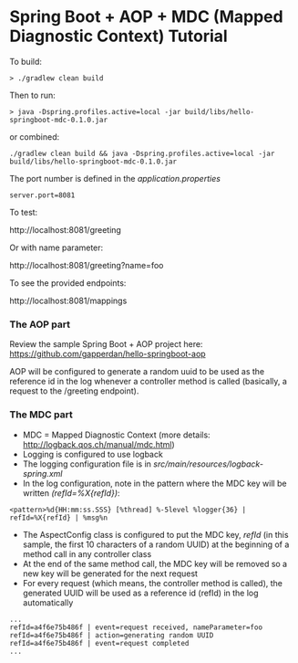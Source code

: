 # Spring Boot + AOP + MDC (Mapped Diagnostic Context) Tutorial

To build:

```
> ./gradlew clean build
```

Then to run:
```
> java -Dspring.profiles.active=local -jar build/libs/hello-springboot-mdc-0.1.0.jar
```

or combined:
```
./gradlew clean build && java -Dspring.profiles.active=local -jar build/libs/hello-springboot-mdc-0.1.0.jar
```

The port number is defined in the _application.properties_
```
server.port=8081
```

To test:

http://localhost:8081/greeting

Or with name parameter:

http://localhost:8081/greeting?name=foo

To see the provided endpoints:

http://localhost:8081/mappings

### The AOP part
Review the sample Spring Boot + AOP project here: https://github.com/gapperdan/hello-springboot-aop

AOP will be configured to generate a random uuid to be used as the reference id in the log whenever a controller method is called (basically, a request to the /greeting endpoint).

### The MDC part
* MDC = Mapped Diagnostic Context (more details: http://logback.qos.ch/manual/mdc.html)
* Logging is configured to use logback 
* The logging configuration file is in _src/main/resources/logback-spring.xml_
* In the log configuration, note in the pattern where the MDC key will be written _(refId=%X{refId})_:
```
<pattern>%d{HH:mm:ss.SSS} [%thread] %-5level %logger{36} | refId=%X{refId} | %msg%n
```
* The AspectConfig class is configured to put the MDC key, _refId_ (in this sample, the first 10 characters of a random UUID) at the beginning of a method call in any controller class
* At the end of the same method call, the MDC key will be removed so a new key will be generated for the next request
* For every request (which means, the controller method is called), the generated UUID will be used as a reference id (refId) in the log automatically
```
...
refId=a4f6e75b486f | event=request received, nameParameter=foo
refId=a4f6e75b486f | action=generating random UUID
refId=a4f6e75b486f | event=request completed
...
```